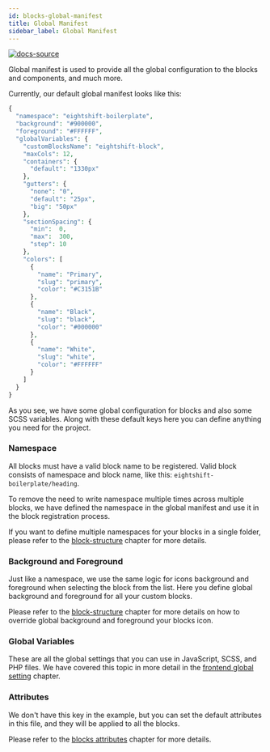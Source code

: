 ```yaml
---
id: blocks-global-manifest
title: Global Manifest
sidebar_label: Global Manifest
---
```


[![docs-source](https://img.shields.io/badge/source-eigthshift--frontend--libs-yellow?style=for-the-badge&logo=javascript&labelColor=2a2a2a)](https://github.com/infinum/eightshift-frontend-libs/tree/develop/blocks/init/src/blocks/)

Global manifest is used to provide all the global configuration to the blocks and components, and much more.

Currently, our default global manifest looks like this:

```php
{
  "namespace": "eightshift-boilerplate",
  "background": "#900000",
  "foreground": "#FFFFFF",
  "globalVariables": {
    "customBlocksName": "eightshift-block",
    "maxCols": 12,
    "containers": {
      "default": "1330px"
    },
    "gutters": {
      "none": "0",
      "default": "25px",
      "big": "50px"
    },
    "sectionSpacing": {
      "min":  0,
      "max":  300,
      "step": 10
    },
    "colors": [
      {
        "name": "Primary",
        "slug": "primary",
        "color": "#C3151B"
      },
      {
        "name": "Black",
        "slug": "black",
        "color": "#000000"
      },
      {
        "name": "White",
        "slug": "white",
        "color": "#FFFFFF"
      }
    ]
  }
}
```

As you see, we have some global configuration for blocks and also some SCSS variables. Along with these default keys here you can define anything you need for the project.

### Namespace

All blocks must have a valid block name to be registered. Valid block consists of namespace and block name, like this: `eightshift-boilerplate/heading`.

To remove the need to write namespace multiple times across multiple blocks, we have defined the namespace in the global manifest and use it in the block registration process.

If you want to define multiple namespaces for your blocks in a single folder, please refer to the [block-structure](block-structure) chapter for more details.

### Background and Foreground

Just like a namespace, we use the same logic for icons background and foreground when selecting the block from the list. Here you define global background and foreground for all your custom blocks.

Please refer to the [block-structure](block-structure) chapter for more details on how to override global background and foreground your blocks icon.

### Global Variables

These are all the global settings that you can use in JavaScript, SCSS, and PHP files. We have covered this topic in more detail in the [frontend global setting](global-settings) chapter.

### Attributes

We don't have this key in the example, but you can set the default attributes in this file, and they will be applied to all the blocks.

Please refer to the [blocks attributes](blocks-attributes) chapter for more details.

